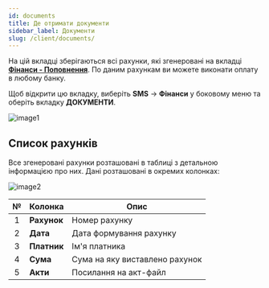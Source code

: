 ```yaml
---
id: documents
title: Де отримати документи
sidebar_label: Документи
slug: /client/documents/
---
```


На цій вкладці зберігаються всі рахунки, які згенеровані на вкладці [**Фінанси - Поповнення**](payment.md#поповнення-по-рахунку). По даним рахункам ви можете виконати оплату в любому банку.

Щоб відкрити цю вкладку, виберіть **SMS** → **Фінанси** у боковому меню та оберіть вкладку **ДОКУМЕНТИ**.

![image1](/img/uk/client_finances_documents/image1.png)

## Список рахунків

Все згенеровані рахунки розташовані в таблиці з детальною інформацією про них. Дані розташовані в окремих колонках:

![image2](/img/uk/client_finances_documents/image2.png)

|  №  | Колонка | Опис |
| :-: | ------- | ---- |
| 1 | **Рахунок** | Номер рахунку |
| 2 | **Дата** | Дата формування рахунку |
| 3 | **Платник** | Ім'я платника |
| 4 | **Сума** | Сума на яку виставлено рахунок |
| 5 | **Акти** | Посилання на акт-файл |
